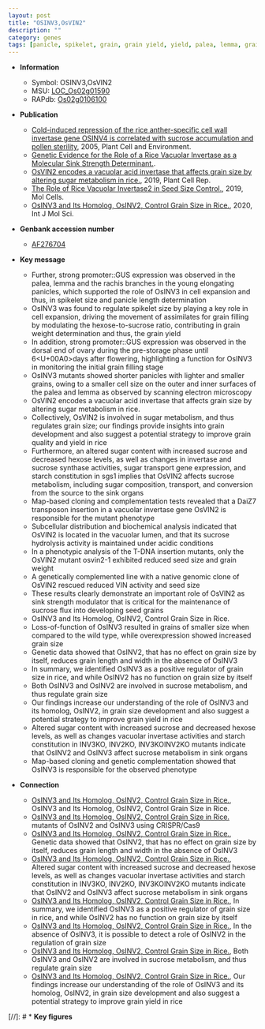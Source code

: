 ```yaml
---
layout: post
title: "OSINV3,OsVIN2"
description: ""
category: genes
tags: [panicle, spikelet, grain, grain yield, yield, palea, lemma, grain filling, grain weight, development, starch, map-based cloning, grain size, sugar, quality, sucrose, grain quality, seed, seed size, grain length]
---
```


* **Information**  
    + Symbol: OSINV3,OsVIN2  
    + MSU: [LOC_Os02g01590](http://rice.plantbiology.msu.edu/cgi-bin/ORF_infopage.cgi?orf=LOC_Os02g01590)  
    + RAPdb: [Os02g0106100](http://rapdb.dna.affrc.go.jp/viewer/gbrowse_details/irgsp1?name=Os02g0106100)  

* **Publication**  
    + [Cold-induced repression of the rice anther-specific cell wall invertase gene OSINV4 is correlated with sucrose accumulation and pollen sterility](http://www.ncbi.nlm.nih.gov/pubmed?term=Cold-induced+repression+of+the+rice+anther-specific+cell+wall+invertase+gene+OSINV4+is+correlated+with+sucrose+accumulation+and+pollen+sterility%5BTitle%5D), 2005, Plant Cell and Environment.
    + [Genetic Evidence for the Role of a Rice Vacuolar Invertase as a Molecular Sink Strength Determinant.](N+Y).
    + [OsVIN2 encodes a vacuolar acid invertase that affects grain size by altering sugar metabolism in rice.](http://www.ncbi.nlm.nih.gov/pubmed?term=OsVIN2+encodes+a+vacuolar+acid+invertase+that+affects+grain+size+by+altering+sugar+metabolism+in+rice.%5BTitle%5D), 2019, Plant Cell Rep.
    + [The Role of Rice Vacuolar Invertase2 in Seed Size Control.](http://www.ncbi.nlm.nih.gov/pubmed?term=The+Role+of+Rice+Vacuolar+Invertase2+in+Seed+Size+Control.%5BTitle%5D), 2019, Mol Cells.
    + [OsINV3 and Its Homolog, OsINV2, Control Grain Size in Rice.](http://www.ncbi.nlm.nih.gov/pubmed?term=OsINV3+and+Its+Homolog,+OsINV2,+Control+Grain+Size+in+Rice.%5BTitle%5D), 2020, Int J Mol Sci.

* **Genbank accession number**  
    + [AF276704](http://www.ncbi.nlm.nih.gov/nuccore/AF276704)

* **Key message**  
    + Further, strong promoter::GUS expression was observed in the palea, lemma and the rachis branches in the young elongating panicles, which supported the role of OsINV3 in cell expansion and thus, in spikelet size and panicle length determination
    + OsINV3 was found to regulate spikelet size by playing a key role in cell expansion, driving the movement of assimilates for grain filling by modulating the hexose-to-sucrose ratio, contributing in grain weight determination and thus, the grain yield
    + In addition, strong promoter::GUS expression was observed in the dorsal end of ovary during the pre-storage phase until 6<U+00A0>days after flowering, highlighting a function for OsINV3 in monitoring the initial grain filling stage
    + OsINV3 mutants showed shorter panicles with lighter and smaller grains, owing to a smaller cell size on the outer and inner surfaces of the palea and lemma as observed by scanning electron microscopy
    + OsVIN2 encodes a vacuolar acid invertase that affects grain size by altering sugar metabolism in rice.
    + Collectively, OsVIN2 is involved in sugar metabolism, and thus regulates grain size; our findings provide insights into grain development and also suggest a potential strategy to improve grain quality and yield in rice
    + Furthermore, an altered sugar content with increased sucrose and decreased hexose levels, as well as changes in invertase and sucrose synthase activities, sugar transport gene expression, and starch constitution in sgs1 implies that OsVIN2 affects sucrose metabolism, including sugar composition, transport, and conversion from the source to the sink organs
    + Map-based cloning and complementation tests revealed that a DaiZ7 transposon insertion in a vacuolar invertase gene OsVIN2 is responsible for the mutant phenotype
    + Subcellular distribution and biochemical analysis indicated that OsVIN2 is located in the vacuolar lumen, and that its sucrose hydrolysis activity is maintained under acidic conditions
    + In a phenotypic analysis of the T-DNA insertion mutants, only the OsVIN2 mutant osvin2-1 exhibited reduced seed size and grain weight
    + A genetically complemented line with a native genomic clone of OsVIN2 rescued reduced VIN activity and seed size
    + These results clearly demonstrate an important role of OsVIN2 as sink strength modulator that is critical for the maintenance of sucrose flux into developing seed grains
    + OsINV3 and Its Homolog, OsINV2, Control Grain Size in Rice.
    + Loss-of-function of OsINV3 resulted in grains of smaller size when compared to the wild type, while overexpression showed increased grain size
    + Genetic data showed that OsINV2, that has no effect on grain size by itself, reduces grain length and width in the absence of OsINV3
    + In summary, we identified OsINV3 as a positive regulator of grain size in rice, and while OsINV2 has no function on grain size by itself
    + Both OsINV3 and OsINV2 are involved in sucrose metabolism, and thus regulate grain size
    + Our findings increase our understanding of the role of OsINV3 and its homolog, OsINV2, in grain size development and also suggest a potential strategy to improve grain yield in rice
    + Altered sugar content with increased sucrose and decreased hexose levels, as well as changes vacuolar invertase activities and starch constitution in INV3KO, INV2KO, INV3KOINV2KO mutants indicate that OsINV2 and OsINV3 affect sucrose metabolism in sink organs
    + Map-based cloning and genetic complementation showed that OsINV3 is responsible for the observed phenotype

* **Connection**  
    + [OsINV3 and Its Homolog, OsINV2, Control Grain Size in Rice.](http://www.ncbi.nlm.nih.gov/pubmed?term=OsINV3+and+Its+Homolog,+OsINV2,+Control+Grain+Size+in+Rice.%5BTitle%5D), OsINV3 and Its Homolog, OsINV2, Control Grain Size in Rice.
    + [OsINV3 and Its Homolog, OsINV2, Control Grain Size in Rice.](KO) mutants of OsINV2 and OsINV3 using CRISPR/Cas9
    + [OsINV3 and Its Homolog, OsINV2, Control Grain Size in Rice.](http://www.ncbi.nlm.nih.gov/pubmed?term=OsINV3+and+Its+Homolog,+OsINV2,+Control+Grain+Size+in+Rice.%5BTitle%5D),  Genetic data showed that OsINV2, that has no effect on grain size by itself, reduces grain length and width in the absence of OsINV3
    + [OsINV3 and Its Homolog, OsINV2, Control Grain Size in Rice.](http://www.ncbi.nlm.nih.gov/pubmed?term=OsINV3+and+Its+Homolog,+OsINV2,+Control+Grain+Size+in+Rice.%5BTitle%5D),  Altered sugar content with increased sucrose and decreased hexose levels, as well as changes vacuolar invertase activities and starch constitution in INV3KO, INV2KO, INV3KOINV2KO mutants indicate that OsINV2 and OsINV3 affect sucrose metabolism in sink organs
    + [OsINV3 and Its Homolog, OsINV2, Control Grain Size in Rice.](http://www.ncbi.nlm.nih.gov/pubmed?term=OsINV3+and+Its+Homolog,+OsINV2,+Control+Grain+Size+in+Rice.%5BTitle%5D),  In summary, we identified OsINV3 as a positive regulator of grain size in rice, and while OsINV2 has no function on grain size by itself
    + [OsINV3 and Its Homolog, OsINV2, Control Grain Size in Rice.](http://www.ncbi.nlm.nih.gov/pubmed?term=OsINV3+and+Its+Homolog,+OsINV2,+Control+Grain+Size+in+Rice.%5BTitle%5D),  In the absence of OsINV3, it is possible to detect a role of OsINV2 in the regulation of grain size
    + [OsINV3 and Its Homolog, OsINV2, Control Grain Size in Rice.](http://www.ncbi.nlm.nih.gov/pubmed?term=OsINV3+and+Its+Homolog,+OsINV2,+Control+Grain+Size+in+Rice.%5BTitle%5D),  Both OsINV3 and OsINV2 are involved in sucrose metabolism, and thus regulate grain size
    + [OsINV3 and Its Homolog, OsINV2, Control Grain Size in Rice.](http://www.ncbi.nlm.nih.gov/pubmed?term=OsINV3+and+Its+Homolog,+OsINV2,+Control+Grain+Size+in+Rice.%5BTitle%5D),  Our findings increase our understanding of the role of OsINV3 and its homolog, OsINV2, in grain size development and also suggest a potential strategy to improve grain yield in rice

[//]: # * **Key figures**  


